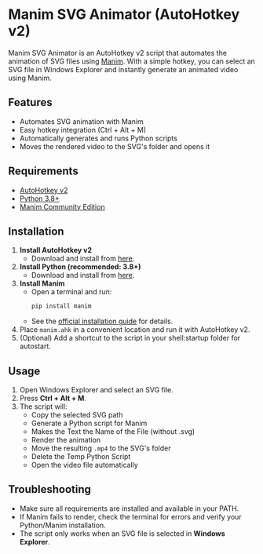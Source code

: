 # Manim SVG Animator (AutoHotkey v2)

Manim SVG Animator is an AutoHotkey v2 script that automates the animation of SVG files using [Manim](https://www.manim.community/). With a simple hotkey, you can select an SVG file in Windows Explorer and instantly generate an animated video using Manim.

## Features
- Automates SVG animation with Manim
- Easy hotkey integration (Ctrl + Alt + M)
- Automatically generates and runs Python scripts
- Moves the rendered video to the SVG's folder and opens it

## Requirements
- [AutoHotkey v2](https://www.autohotkey.com/)
- [Python 3.8+](https://www.python.org/downloads/)
- [Manim Community Edition](https://docs.manim.community/en/stable/installation.html)

## Installation
1. **Install AutoHotkey v2**
   - Download and install from [here](https://www.autohotkey.com/).
2. **Install Python (recommended: 3.8+)**
   - Download and install from [here](https://www.python.org/downloads/).
3. **Install Manim**
   - Open a terminal and run:
     ```powershell
     pip install manim
     ```
   - See the [official installation guide](https://docs.manim.community/en/stable/installation.html) for details.
4. Place `manim.ahk` in a convenient location and run it with AutoHotkey v2.
5. (Optional) Add a shortcut to the script in your shell:startup folder for autostart.

## Usage
1. Open Windows Explorer and select an SVG file.
2. Press **Ctrl + Alt + M**.
3. The script will:
   - Copy the selected SVG path
   - Generate a Python script for Manim
   - Makes the Text the Name of the File (without .svg)
   - Render the animation
   - Move the resulting `.mp4` to the SVG's folder
   - Delete the Temp Python Script
   - Open the video file automatically

## Troubleshooting
- Make sure all requirements are installed and available in your PATH.
- If Manim fails to render, check the terminal for errors and verify your Python/Manim installation.
- The script only works when an SVG file is selected in **Windows Explorer**.
